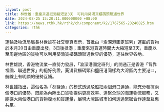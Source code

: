 ```yaml
---
layout: post
title: 林世雄：重慶貨運抵港縮短至3天　可利用葵涌貨櫃碼頭聯通世界
date: 2024-08-25 15:20:11.000000000 +08:00
link: https://news.rthk.hk/rthk/ch/component/k2/1767565-20240825.htm
categories: rthk
---
```


運輸及物流局局長林世雄在社交專頁表示，首批由「渝深港圖定班列」運載的貨物於本月20日由重慶出發，3日後抵港；重慶來港貨運時間大大縮短至3天，重慶以至周邊地區的貨物可以利用葵涌貨櫃碼頭聯通世界的優勢，運往世界各地。

林世雄說，香港物流業一直努力發展，「渝深港圖定班列」的開通正是香港「背靠祖國、聯通世界」的絕好例證，葵涌貨櫃碼頭和鹽田港同樣為大灣區內主要港口，航線上有明顯的優勢互補。

林世雄指出，這個名為「葵鹽通」的模式透過駁船把兩個港口連通，能充分發揮兩個港口的優勢，既能為內陸出口貨物提供更高效率、連繫全球的海運物流服務，又能擴大兩個港口的貨物腹地和貨運量，展現大灣區城市如何透過緊密合作達至互惠共贏。
